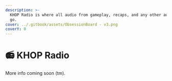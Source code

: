 ```yaml
---
description: >-
  KHOP Radio is where all audio from gameplay, recaps, and any other audio will
  go.
cover: ../.gitbook/assets/ObsessionBoard - v3.png
coverY: 0
---
```


# 📻 KHOP Radio

More info coming soon (tm).

